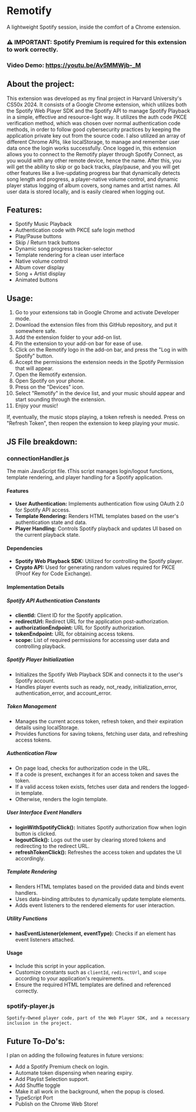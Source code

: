 # Remotify

A lightweight Spotify session, inside the comfort of a Chrome extension.

### ⚠️ IMPORTANT: Spotify Premium is required for this extension to work correctly.

### Video Demo: https://youtu.be/Av5MMWjb-_M

## About the project:

This extension was developed as my final project in Harvard University's CS50x 2024.
It consists of a Google Chrome extension, which utilizes both the Spotify Web Player SDK and the Spotify API to manage Spotify Playback in a simple, effective and resource-light way.
It utilizes the auth code PKCE verification method, which was chosen over normal authentication code methods, in order to follow good cybersecurity practices by keeping the application private key out from the source code.
I also utilized an array of different Chrome APIs, like localStorage, to manage and remember user data once the login works successfully.
Once logged in, this extension allows you to connect to the Remotify player through Spotify Connect, as you would with any other remote device, hence the name.
After this, you will get the ability to skip or go back tracks, play/pause, and you will get other features like a live-updating progress bar that dynamically detects song length and progress, a player-native volume control, and dynamic player status logging of album covers, song names and artist names.
All user data is stored locally, and is easily cleared when logging out.

## Features:

- Spotify Music Playback
- Authentication code with PKCE safe login method
- Play/Pause buttons
- Skip / Return track buttons
- Dynamic song progress tracker-selector
- Template rendering for a clean user interface
- Native volume control
- Album cover display
- Song + Artist display
- Animated buttons

## Usage:

1. Go to your extensions tab in Google Chrome and activate Developer mode.
2. Download the extension files from this GitHub repository, and put it somewhere safe.
3. Add the extension folder to your add-on list.
4. Pin the extension to your add-on bar for ease of use.
5. Click on the Remotify logo in the add-on bar, and press the "Log in with Spotify" button.
6. Accept the permissions the extension needs in the Spotify Permission that will appear.
7. Open the Remotify extension.
8. Open Spotify on your phone.
9. Press on the "Devices" icon.
10. Select "Remotify" in the device list, and your music should appear and start sounding through the extension.
11. Enjoy your music!

If, eventually, the music stops playing, a token refresh is needed. Press on "Refresh Token", then reopen the extension to keep playing your music.

## JS File breakdown:

### connectionHandler.js

The main JavaScript file. tThis script manages login/logout functions, template rendering, and player handling for a Spotify application.

#### Features

- **User Authentication:** Implements authentication flow using OAuth 2.0 for Spotify API access.
- **Template Rendering:** Renders HTML templates based on the user's authentication state and data.
- **Player Handling:** Controls Spotify playback and updates UI based on the current playback state.

#### Dependencies

- **Spotify Web Playback SDK:** Utilized for controlling the Spotify player.
- **Crypto API:** Used for generating random values required for PKCE (Proof Key for Code Exchange).

#### Implementation Details

##### Spotify API Authentication Constants

- **clientId:** Client ID for the Spotify application.
- **redirectUrl:** Redirect URL for the application post-authorization.
- **authorizationEndpoint:** URL for Spotify authorization.
- **tokenEndpoint:** URL for obtaining access tokens.
- **scope:** List of required permissions for accessing user data and controlling playback.

##### Spotify Player Initialization

- Initializes the Spotify Web Playback SDK and connects it to the user's Spotify account.
- Handles player events such as ready, not_ready, initialization_error, authentication_error, and account_error.

##### Token Management

- Manages the current access token, refresh token, and their expiration details using localStorage.
- Provides functions for saving tokens, fetching user data, and refreshing access tokens.

##### Authentication Flow

- On page load, checks for authorization code in the URL.
- If a code is present, exchanges it for an access token and saves the token.
- If a valid access token exists, fetches user data and renders the logged-in template.
- Otherwise, renders the login template.

##### User Interface Event Handlers

- **loginWithSpotifyClick():** Initiates Spotify authorization flow when login button is clicked.
- **logoutClick():** Logs out the user by clearing stored tokens and redirecting to the redirect URL.
- **refreshTokenClick():** Refreshes the access token and updates the UI accordingly.

##### Template Rendering

- Renders HTML templates based on the provided data and binds event handlers.
- Uses data-binding attributes to dynamically update template elements.
- Adds event listeners to the rendered elements for user interaction.

##### Utility Functions

- **hasEventListener(element, eventType):** Checks if an element has event listeners attached.

#### Usage

- Include this script in your application.
- Customize constants such as `clientId`, `redirectUrl`, and `scope` according to your application's requirements.
- Ensure the required HTML templates are defined and referenced correctly.

### spotify-player.js

    Spotify-Owned player code, part of the Web Player SDK, and a necessary inclusion in the project.

## Future To-Do's:

I plan on adding the following features in future versions:

- Add a Spotify Premium check on login.
- Automate token dispensing when nearing expiry.
- Add Playlist Selection support.
- Add Shuffle toggle
- Make it all work in the background, when the popup is closed.
- TypeScript Port
- Publish on the Chrome Web Store!

